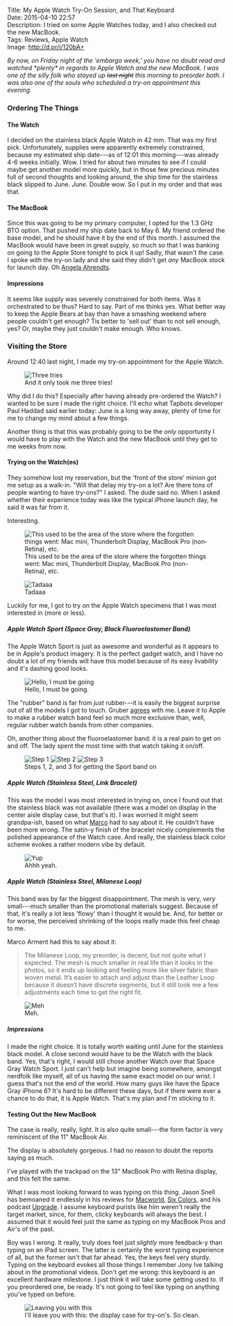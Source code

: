 Title: My Apple Watch Try-On Session, and That Keyboard  
Date: 2015-04-10 22:57  
Description: I tried on some Apple Watches today, and I also checked out the new MacBook.  
Tags: Reviews, Apple Watch  
Image: http://d.pr/i/120bA+  

<p><em class="topStory">By now, on Friday night of the 'embargo week,' you have no doubt read and watched *plenty* in regards to Apple Watch and the new MacBook. I was one of the silly folk who stayed up <s>last night</s> this morning to preorder both. I was also one of the souls who scheduled a try-on appointment this evening.</em></p>

### Ordering The Things

#### The Watch

I decided on the stainless black Apple Watch in 42 mm. That was my first pick. Unfortunately, supplies were apparently extremely constrained, because my estimated ship date---as of 12:01 this morning---was already 4-6 weeks initially. Wow. I tried for about two minutes to see if I could maybe get another model more quickly, but in those few precious minutes full of second thoughts and looking around, the ship time for the stainless black slipped to June. *June.* Double wow. So I put in my order and that was that. 

#### The MacBook

Since this was going to be my primary computer, I opted for the 1.3 GHz BTO option. That pushed my ship date back to May 6. My friend ordered the base model, and he should have it by the end of this month. I assumed the MacBook would have been in great supply, so much so that I was banking on going to the Apple Store tonight to pick it up! Sadly, that wasn't the case. I spoke with the try-on lady and she said they didn't get *any* MacBook stock for launch day. Oh [Angela Ahrendts][1]. 

#### Impressions

It seems like supply was severely constrained for both items. Was it orchestrated to be thus? Hard to say. Part of me thinks yes. What better way to keep the Apple Bears at bay than have a smashing weekend where people couldn't get enough? Tis better to 'sell out' than to not sell enough, yes? Or, maybe they just couldn't make enough. Who knows.

### Visiting the Store

Around 12:40 last night, I made my try-on appointment for the Apple Watch.

<figure>
	<img class="screenshot iphone" src="http://d.pr/i/ZBFa+" alt="Three tries" title="Three tries">
	<figcaption>And it only took me three tries!</figcaption>
</figure>

Why did I do this? Especially after having already pre-ordered the Watch? I wanted to be sure I made the right choice. I'll echo what Tapbots developer Paul Haddad said earlier today: June is a long way away, plenty of time for me to change my mind about a few things. 

Another thing is that this was probably going to be the *only* opportunity I would have to play with the Watch and the new MacBook until they get to me weeks from now. 

#### Trying on the Watch(es)

They somehow lost my reservation, but the 'front of the store' minion got me setup as a walk-in. "Will that delay my try-on a lot? Are there tons of people wanting to have try-ons?" I asked. The dude said no. When I asked whether their experience today was like the typical iPhone launch day, he said it was far from it. 

Interesting.

<figure>
	<img src="http://d.pr/i/16cN2+" alt="This used to be the area of the store where the forgotten things went: Mac mini, Thunderbolt Display, MacBook Pro (non-Retina), etc." title="This used to be the area of the store where the forgotten things went: Mac mini, Thunderbolt Display, MacBook Pro (non-Retina), etc.">
	<figcaption>This used to be the area of the store where the forgotten things went: Mac mini, Thunderbolt Display, MacBook Pro (non-Retina), etc.</figcaption>
</figure>

<figure>
	<img src="http://d.pr/i/13362+" alt="Tadaaa" title="Tadaaa">
	<figcaption>Tadaaa</figcaption>
</figure>

Luckily for me, I got to try on the Apple Watch specimens that I was most interested in (more or less).

##### Apple Watch Sport (Space Gray, Black Fluoroelastomer Band)

The Apple Watch Sport is just as awesome and wonderful as it appears to be in Apple's product imagery. It is the perfect gadget watch, and I have no doubt a lot of my friends will have this model because of its easy livability and it's dashing good looks. 

<figure>
	<img src="http://d.pr/i/gyyE+" alt="Hello, I must be going" title="Hello, I must be going">
	<figcaption>Hello, I must be going.</figcaption>
</figure>

The "rubber" band is far from *just* rubber---it is easily the biggest surprise out of all the models I got to touch. Gruber [agrees][2] with me. Leave it to Apple to make a rubber watch band feel so much more exclusive than, well, regular rubber watch bands from other companies. 

Oh, another thing about the fluoroelastomer band: it is a real pain to get on and off. The lady spent the most time with that watch taking it on/off.

<figure>
	<img class="screenshot inlineThree" src="http://d.pr/i/1hgPn+" alt="Step 1" title="Step 1">
	<img class="screenshot inlineThree" src="http://d.pr/i/1eArk+" alt="Step 2" title="Step 2">
	<img class="screenshot inlineThree" src="http://d.pr/i/1hExt+" alt="Step 3" title="Step 3">
	<figcaption>Steps 1, 2, and 3 for getting the Sport band on</figcaption>
</figure>

##### Apple Watch (Stainless Steel, Link Bracelet)

This was the model I was most interested in trying on, once I found out that the stainless black was not available (there was a model on display in the center aisle display case, but that's it). I was worried it might seem grandpa-ish, based on what [Marco][3] had to say about it. He couldn't have been more wrong. The satin-y finish of the bracelet nicely complements the polished appearance of the Watch case. And really, the stainless black color scheme evokes a rather modern vibe by default. 

<figure>
	<img src="http://d.pr/i/19DK5+" alt="Yup" title="Yup">
	<figcaption>Ahhh yeah.</figcaption>
</figure>

##### Apple Watch (Stainless Steel, Milanese Loop)

This band was by far the biggest disappointment. The mesh is very, *very* small---much smaller than the promotional materials suggest. Because of that, it's really a lot less 'flowy' than I thought it would be. And, for better or for worse, the perceived shrinking of the loops really made this feel cheap to me. 

Marco Arment had this to say about it:

> The Milanese Loop, my preorder, is decent, but not quite what I expected. The mesh is much smaller in real life than it looks in the photos, so it ends up looking and feeling more like silver fabric than woven metal. It’s easier to attach and adjust than the Leather Loop because it doesn’t have discrete segments, but it still took me a few adjustments each time to get the right fit.

<figure>
	<img src="http://d.pr/i/iovZ+" alt="Meh" title="Meh">
	<figcaption>Meh.</figcaption>
</figure>

##### Impressions

I made the right choice. It is totally worth waiting until June for the stainless black model. A close second would have to be the Watch with the black band. Yes, that's right, I would still chose another Watch over that Space Gray Watch Sport. I just can't help but imagine being somewhere, amongst nerdfolk like myself, all of us having the same exact model on our wrist. I guess that's not the end of the world. How many guys like have the Space Gray iPhone 6? It's hard to be different these days, but if there were ever a chance to do that, it is Apple Watch. That's my plan and I'm sticking to it.

#### Testing Out the New MacBook

The case is really, really, light. It is also quite small---the form factor is very reminiscent of the 11" MacBook Air. 

The display is absolutely gorgeous. I had no reason to doubt the reports saying as much. 

I've played with the trackpad on the 13" MacBook Pro with Retina display, and this felt the same.

What I was most looking forward to was typing on this thing. Jason Snell has bemoaned it endlessly in his reviews for [Macworld][4], [Six Colors][5], and his podcast [Upgrade][6]. I assume keyboard purists like him weren't really the target market, since,  for them, clicky keyboards will always the best. I assumed that it would feel just the same as typing on my MacBook Pros and Air's of the past.

Boy was I wrong. It really, truly does feel just *slightly* more feedback-y than typing on an iPad screen. The latter is certainly the worst typing experience of all, but the former isn't that far ahead. Yes, the keys feel very sturdy. Typing on the keyboard evokes all those things I remember Jony Ive talking about in the promotional videos. Don't get me wrong: this keyboard is an excellent hardware milestone. I just think it will take some getting used to. If you preordered one, be ready. It's not going to feel like typing on anything you've typed on before. 

<figure>
	<img src="http://d.pr/i/120bA+" alt="Leaving you with this" title="Leaving you with this">
	<figcaption>I'll leave you with this: the display case for try-on's. So clean.</figcaption>
</figure>

[1]: http://www.businessinsider.com/angela-ahrendts-says-a-significant-change-in-mindset-to-launching-apple-watch-online-2015-4?op=1 "Business Insider on Angela Ahrendts's changing mindset in marketing the Apple Watch"
[2]: http://daringfireball.net/2015/04/the_apple_watch "John Gruber's review of Apple Watch"
[3]: http://atp.fm/108 "Accidental Tech Podcast, episode 108"
[4]: http://www.macworld.com/article/2908115/review-the-new-12-inch-macbook-is-a-laptop-without-an-ecosystem.html "Jason Snell reviews the 2015 MacBook"
[5]: http://sixcolors.com/post/2015/04/the-new-macbook-a-reviewers-notebook/ "Jason Snell reviewed the 2015 MacBook for Six Colors, too"
[6]: http://relay.fm/upgrade "Relay FM's podcast 'Upgrade'"